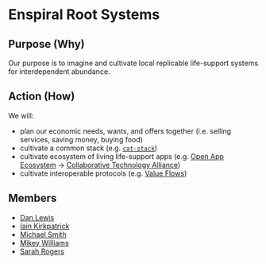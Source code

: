 # Enspiral Root Systems

## Purpose (Why)

Our purpose is to imagine and cultivate local replicable life-support systems for interdependent abundance.

## Action (How)

We will:

- plan our economic needs, wants, and offers together (i.e. selling services, saving money, buying food)
- cultivate a common stack (e.g. [`cat-stack`](https://github.com/enspiral-root-systems/cat-stack))
- cultivate ecosystem of living life-support apps (e.g. [Open App Ecosystem](https://github.com/open-app/core) -> [Collaborative Technology Alliance](https://medium.com/enspiral-tales/doing-more-together-together-seeding-a-collaborative-technology-alliance-82243ea30d41))
- cultivate interoperable protocols (e.g. [Value Flows](https://valueflo.ws))

## Members

- [Dan Lewis](https://github.com/agentlewis)
- [Iain Kirkpatrick](https://github.com/iainkirkpatrick/)
- [Michael Smith](https://github.com/NotThatSmith)
- [Mikey Williams](https://github.com/ahdinosaur)
- [Sarah Rogers](https://github.com/sarah-arrrgh)
